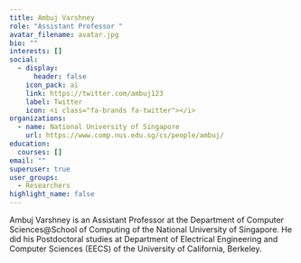 ```yaml
---
title: Ambuj Varshney
role: "Assistant Professor "
avatar_filename: avatar.jpg
bio: ""
interests: []
social:
  - display:
      header: false
    icon_pack: ai
    link: https://twitter.com/ambuj123
    label: Twitter
    icon: <i class="fa-brands fa-twitter"></i>
organizations:
  - name: National University of Singapore
    url: https://www.comp.nus.edu.sg/cs/people/ambuj/
education:
  courses: []
email: ""
superuser: true
user_groups:
  - Researchers
highlight_name: false
---
```

Ambuj Varshney is an Assistant Professor at the Department of Computer Sciences@School of Computing of the National University of Singapore.  He did his Postdoctoral studies at Department of Electrical Engineering and Computer Sciences (EECS) of the University of California, Berkeley.